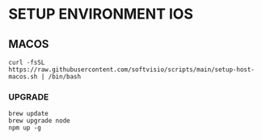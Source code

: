 # SETUP ENVIRONMENT IOS

## MACOS

```shell
curl -fsSL https://raw.githubusercontent.com/softvisio/scripts/main/setup-host-macos.sh | /bin/bash
```

### UPGRADE

```shell
brew update
brew upgrade node
npm up -g
```
